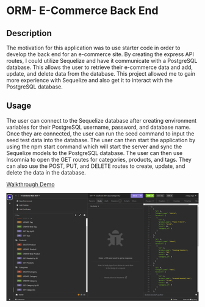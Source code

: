 # ORM- E-Commerce Back End

## Description

The motivation for this application was to use starter code in order to develop the back end for an e-commerce site. By creating the express API routes, I could utilize Sequelize and have it communicate with a PostgreSQL database. This allows the user to retrieve their e-commerce data and add, update, and delete data from the database. This project allowed me to gain more experience with Sequelize and also get it to interact with the PostgreSQL database.

## Usage

The user can connect to the Sequelize database after creating environment variables for their PostgreSQL username, password, and database name. Once they are connected, the user can run the seed command to input the seed test data into the database. The user can then start the application by using the npm start command which will start the server and sync the Sequelize models to the PostgreSQL database. The user can then use Insomnia to open the GET routes for categories, products, and tags. They can also use the POST, PUT, and DELETE routes to create, update, and delete the data in the database. 


<a href="  ">Walkthrough Demo</a>


![alt text](assets/images/screenshot.png)
